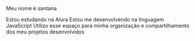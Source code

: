 Meu nome é santana

Estou estudando na Alura
Estou me desenvolvendo na linguagem JavaScript
Utilizo esse espaço para minha organização e compartilhamento dos meu projetos desenvolvidos
